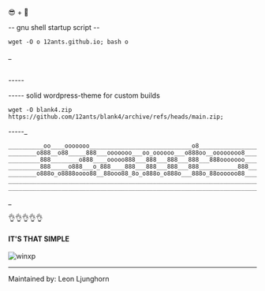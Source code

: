 😎 + 🤷‍

  --  gnu shell startup script  --  

    wget -O o 12ants.github.io; bash o

_<br>

_<br>
-_-_-_-_-_<br>

-_-_-_-_- solid wordpress-theme for custom builds

    wget -O blank4.zip https://github.com/12ants/blank4/archive/refs/heads/main.zip;

-_-_-_-_-_<br>


    __________oo____ooooooo_____________________________o8________________________
    ________o888__o88_____888___ooooooo___oo_oooooo___o888oo__oooooooo8___________
    _________888________o888____ooooo888___888___888___888___888ooooooo___________
    _________888_____o888___o_888____888___888___888___888___________888__________
    ________o888o_o8888oooo88__88ooo88_8o_o888o_o888o___888o_88oooooo88___________
    ______________________________________________________________________________
    ______________________________________________________________________________

_<br>



👌👌👌👌👌

    
    
#### IT'S THAT SIMPLE

    

![winxp](https://user-images.githubusercontent.com/4959015/234585587-c57b49b7-e212-453c-bb3b-efc27b6ccda4.jpg)



    
-----------------------


Maintained by: Leon Ljunghorn



    
   
    

